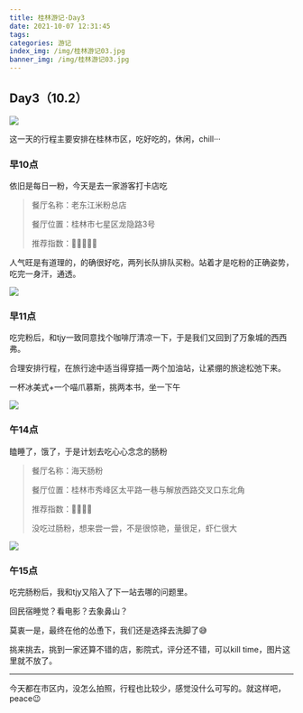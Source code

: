 ```yaml
---
title: 桂林游记·Day3
date: 2021-10-07 12:31:45
tags:
categories: 游记 
index_img: /img/桂林游记03.jpg
banner_img: /img/桂林游记03.jpg
---
```


## Day3（10.2）

![](https://gitee.com/Rash10-d/figurebed/raw/master/img/1633581494(1).png)

这一天的行程主要安排在桂林市区，吃好吃的，休闲，chill···

### 早10点

依旧是每日一粉，今天是去一家游客打卡店吃

> 餐厅名称：老东江米粉总店
>
> 餐厅位置：桂林市七星区龙隐路3号
>
> 推荐指数：🌟🌟🌟🌟🌟

人气旺是有道理的，的确很好吃，两列长队排队买粉。站着才是吃粉的正确姿势，吃完一身汗，通透。

![](https://gitee.com/Rash10-d/figurebed/raw/master/img/3cdd6d741b64a243ac20bfbc4e18e0c(1).jpg)

### 早11点

吃完粉后，和tjy一致同意找个咖啡厅清凉一下，于是我们又回到了万象城的西西弗。

合理安排行程，在旅行途中适当得穿插一两个加油站，让紧绷的旅途松弛下来。

一杯冰美式+一个喵爪慕斯，挑两本书，坐一下午

![](https://gitee.com/Rash10-d/figurebed/raw/master/img/c00ff2b43be69c95b0436f64284c1f0(1).jpg)

### 午14点

瞌睡了，饿了，于是计划去吃心心念念的肠粉

> 餐厅名称：海天肠粉
>
> 餐厅位置：桂林市秀峰区太平路一巷与解放西路交叉口东北角
>
> 推荐指数：🌟🌟🌟🌟
>
> 没吃过肠粉，想来尝一尝，不是很惊艳，量很足，虾仁很大

![](https://gitee.com/Rash10-d/figurebed/raw/master/img/7f252b7bf2cf7029f3c25215a386ea7(1).jpg)

### 午15点

吃完肠粉后，我和tjy又陷入了下一站去哪的问题里。

回民宿睡觉？看电影？去象鼻山？

莫衷一是，最终在他的怂恿下，我们还是选择去洗脚了😅

挑来挑去，挑到一家还算不错的店，影院式，评分还不错，可以kill time，图片这里就不放了。

---

今天都在市区内，没怎么拍照，行程也比较少，感觉没什么可写的。就这样吧，peace😉




